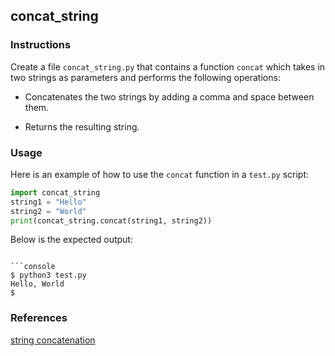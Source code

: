 ## concat_string

### Instructions

Create a file `concat_string.py` that contains a function `concat` which takes in two strings as parameters and performs the following operations:

- Concatenates the two strings by adding a comma and space between them.

- Returns the resulting string.

### Usage

Here is an example of how to use the `concat` function in a `test.py` script:

```python
import concat_string
string1 = "Hello"
string2 = "World"
print(concat_string.concat(string1, string2))
```

Below is the expected output:

````

```console
$ python3 test.py
Hello, World
$
````

### References

[string concatenation](https://www.w3schools.com/python/ref_string_concatenation.asp)
